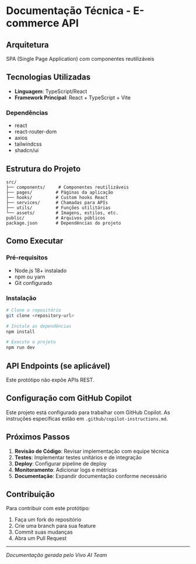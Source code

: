# Documentação Técnica - E-commerce API

## Arquitetura

SPA (Single Page Application) com componentes reutilizáveis

## Tecnologias Utilizadas

- **Linguagem**: TypeScript/React
- **Framework Principal**: React + TypeScript + Vite

### Dependências

- react
- react-router-dom
- axios
- tailwindcss
- shadcn/ui

## Estrutura do Projeto

```
src/
├── components/     # Componentes reutilizáveis
├── pages/         # Páginas da aplicação
├── hooks/         # Custom hooks React
├── services/      # Chamadas para APIs
├── utils/         # Funções utilitárias
└── assets/        # Imagens, estilos, etc.
public/            # Arquivos públicos
package.json       # Dependências do projeto
```

## Como Executar

### Pré-requisitos

- Node.js 18+ instalado
- npm ou yarn
- Git configurado


### Instalação

```bash
# Clone o repositório
git clone <repository-url>

# Instale as dependências
npm install

# Execute o projeto
npm run dev
```

## API Endpoints (se aplicável)

Este protótipo não expõe APIs REST.

## Configuração com GitHub Copilot

Este projeto está configurado para trabalhar com GitHub Copilot. As instruções específicas estão em `.github/copilot-instructions.md`.

## Próximos Passos

1. **Revisão de Código**: Revisar implementação com equipe técnica
2. **Testes**: Implementar testes unitários e de integração
3. **Deploy**: Configurar pipeline de deploy
4. **Monitoramento**: Adicionar logs e métricas
5. **Documentação**: Expandir documentação conforme necessário

## Contribuição

Para contribuir com este protótipo:

1. Faça um fork do repositório
2. Crie uma branch para sua feature
3. Commit suas mudanças
4. Abra um Pull Request

---

*Documentação gerada pelo Vivo AI Team*
